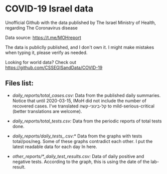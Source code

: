 # COVID-19 Israel data
Unofficial Github with the data published by The Israel Ministry of Health, regarding The Coronavirus disease

Data source: https://t.me/MOHreport

The data is publiclly published, and I don't own it. I might make mistakes when typing it, please verify as needed.

Looking for world data? Check out https://github.com/CSSEGISandData/COVID-19

## Files list:
* *daily_reports/total_cases.csv:* Data from the published daily summaries.
Notice that until 2020-03-15, IMoH did not include the number of recovered cases.
I've translated קל-בינוני-קשה to mild-serious-critical (better translations are welcome).

* *daily_reports/total_tests.csv:* Data from the periodic reports of total tests done.

* *daily_reports/daily_tests_*.csv:* Data from the graphs with tests total/pos/neg.
Some of these graphs contradict each other. I put the latest readable data for each day In here.

* *other_reports/\*_daily_test_results.csv:* Data of daily positive and negative tests. According to the graph, this is using the date of the lab-result.
